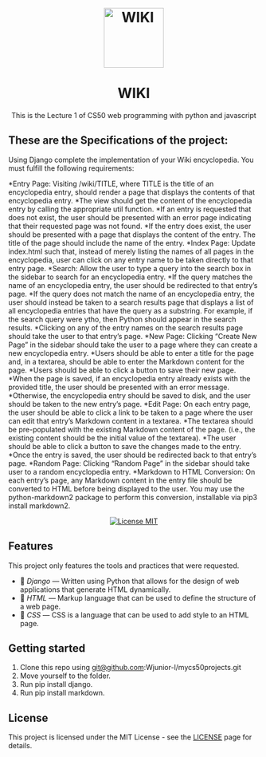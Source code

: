 <h1 align="center">
<br>
  <img src="https://www.freepnglogos.com/uploads/wikipedia-logo-png/free-hd-logog-of-wikipedia-worldmark-v2-2.png" alt="WIKI" width="120">
<br>
<br>
WIKI
</h1>

<p align="center">This is the Lecture 1 of CS50 web programming with python and javascript</p>
<h2> These are the Specifications of the project: </h2>
<p>

Using Django complete the implementation of your Wiki encyclopedia. You must fulfill the following requirements:

*Entry Page: Visiting /wiki/TITLE, where TITLE is the title of an encyclopedia entry, should render a page that displays the contents of that encyclopedia entry.
  *The view should get the content of the encyclopedia entry by calling the appropriate util function.
  *If an entry is requested that does not exist, the user should be presented with an error page indicating that their requested page was not found.
  *If the entry does exist, the user should be presented with a page that displays the content of the entry. The title of the page should include the name of the         entry.
*Index Page: Update index.html such that, instead of merely listing the names of all pages in the encyclopedia, user can click on any entry name to be taken directly to that entry page.
*Search: Allow the user to type a query into the search box in the sidebar to search for an encyclopedia entry.
  *If the query matches the name of an encyclopedia entry, the user should be redirected to that entry’s page.
  *If the query does not match the name of an encyclopedia entry, the user should instead be taken to a search results page that displays a list of all encyclopedia      entries that have the query as a substring. For example, if the search query were ytho, then Python should appear in the search results.
  *Clicking on any of the entry names on the search results page should take the user to that entry’s page.
*New Page: Clicking “Create New Page” in the sidebar should take the user to a page where they can create a new encyclopedia entry.
  *Users should be able to enter a title for the page and, in a textarea, should be able to enter the Markdown content for the page.
  *Users should be able to click a button to save their new page.
  *When the page is saved, if an encyclopedia entry already exists with the provided title, the user should be presented with an error message.
  *Otherwise, the encyclopedia entry should be saved to disk, and the user should be taken to the new entry’s page.
*Edit Page: On each entry page, the user should be able to click a link to be taken to a page where the user can edit that entry’s Markdown content in a textarea.
  *The textarea should be pre-populated with the existing Markdown content of the page. (i.e., the existing content should be the initial value of the textarea).
  *The user should be able to click a button to save the changes made to the entry.
  *Once the entry is saved, the user should be redirected back to that entry’s page.
*Random Page: Clicking “Random Page” in the sidebar should take user to a random encyclopedia entry.
*Markdown to HTML Conversion: On each entry’s page, any Markdown content in the entry file should be converted to HTML before being displayed to the user. You may use the python-markdown2 package to perform this conversion, installable via pip3 install markdown2.

</p>
<p align="center">
  <a href="https://opensource.org/licenses/MIT">
    <img src="https://img.shields.io/badge/License-MIT-blue.svg" alt="License MIT">
  </a>
</p>

## Features

This project only features the tools and practices that were requested.

- 📗 *Django* — Written using Python that allows for the design of web applications that generate HTML dynamically.
- 🔶 *HTML* — Markup language that can be used to define the structure of a web page.
- 🔷 *CSS* — CSS is a language that can be used to add style to an HTML page.

## Getting started

1. Clone this repo using git@github.com:Wjunior-l/mycs50projects.git
2. Move yourself to the folder.
3. Run pip install django.
4. Run pip install markdown.



## License

This project is licensed under the MIT License - see the [LICENSE](https://opensource.org/licenses/MIT) page for details.
